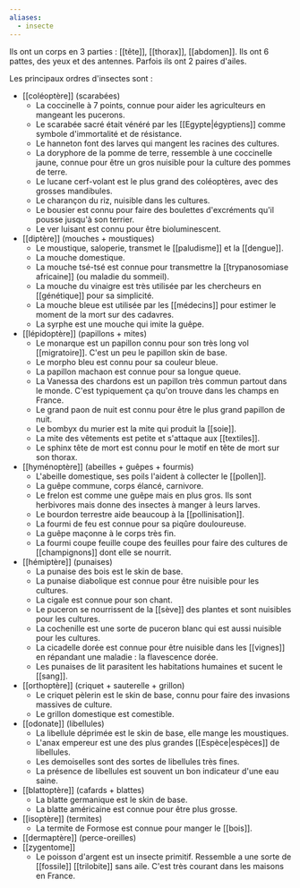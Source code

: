 ```yaml
---
aliases:
  - insecte
---
```

Ils ont un corps en 3 parties : [[tête]], [[thorax]], [[abdomen]]. Ils ont 6 pattes, des yeux et des antennes. Parfois ils ont 2 paires d'ailes.

Les principaux ordres d'insectes sont :
- [[coléoptère]] (scarabées)
	- La coccinelle à 7 points, connue pour aider les agriculteurs en mangeant les pucerons.
	- Le scarabée sacré était vénéré par les [[Egypte|égyptiens]] comme symbole d'immortalité et de résistance.
	- Le hanneton font des larves qui mangent les racines des cultures.
	- La doryphore de la pomme de terre, ressemble à une coccinelle jaune, connue pour être un gros nuisible pour la culture des pommes de terre.
	- Le lucane cerf-volant est le plus grand des coléoptères, avec des grosses mandibules.
	- Le charançon du riz, nuisible dans les cultures.
	- Le bousier est connu pour faire des boulettes d'excréments qu'il pousse jusqu'à son terrier.
	- Le ver luisant est connu pour être bioluminescent.
- [[diptère]] (mouches + moustiques)
	- Le moustique, saloperie, transmet le [[paludisme]] et la [[dengue]].
	- La mouche domestique.
	- La mouche tsé-tsé est connue pour transmettre la [[trypanosomiase africaine]] (ou maladie du sommeil).
	- La mouche du vinaigre est très utilisée par les chercheurs en [[génétique]] pour sa simplicité.
	- La mouche bleue est utilisée par les [[médecins]] pour estimer le moment de la mort sur des cadavres.
	- La syrphe est une mouche qui imite la guêpe.
- [[lépidoptère]] (papillons + mites)
	- Le monarque est un papillon connu pour son très long vol [[migratoire]]. C'est un peu le papillon skin de base.
	- Le morpho bleu est connu pour sa couleur bleue.
	- La papillon machaon est connue pour sa longue queue.
	- La Vanessa des chardons est un papillon très commun partout dans le monde. C'est typiquement ça qu'on trouve dans les champs en France.
	- Le grand paon de nuit est connu pour être le plus grand papillon de nuit.
	- Le bombyx du murier est la mite qui produit la [[soie]].
	- La mite des vêtements est petite et s'attaque aux [[textiles]].
	- Le sphinx tête de mort est connu pour le motif en tête de mort sur son thorax.
- [[hyménoptère]] (abeilles + guêpes + fourmis)
	- L'abeille domestique, ses poils l'aident à collecter le [[pollen]].
	- La guêpe commune, corps élancé, carnivore.
	- Le frelon est comme une guêpe mais en plus gros. Ils sont herbivores mais donne des insectes à manger à leurs larves.
	- Le bourdon terrestre aide beaucoup à la [[pollinisation]].
	- La fourmi de feu est connue pour sa piqûre douloureuse.
	- La guêpe maçonne à le corps très fin.
	- La fourmi coupe feuille coupe des feuilles pour faire des cultures de [[champignons]] dont elle se nourrit.
- [[hémiptère]] (punaises)
	- La punaise des bois est le skin de base.
	- La punaise diabolique est connue pour être nuisible pour les cultures.
	- La cigale est connue pour son chant.
	- Le puceron se nourrissent de la [[sève]] des plantes et sont nuisibles pour les cultures.
	- La cochenille est une sorte de puceron blanc qui est aussi nuisible pour les cultures.
	- La cicadelle dorée est connue pour être nuisible dans les [[vignes]] en répandant une maladie : la flavescence dorée.
	- Les punaises de lit parasitent les habitations humaines et sucent le [[sang]].
- [[orthoptère]] (criquet + sauterelle + grillon)
	- Le criquet pèlerin est le skin de base, connu pour faire des invasions massives de culture.
	- Le grillon domestique est comestible.
- [[odonate]] (libellules)
	- La libellule déprimée est le skin de base, elle mange les moustiques.
	- L'anax empereur est une des plus grandes [[Espèce|espèces]] de libellules.
	- Les demoiselles sont des sortes de libellules très fines.
	- La présence de libellules est souvent un bon indicateur d'une eau saine.
- [[blattoptère]] (cafards + blattes)
	- La blatte germanique est le skin de base.
	- La blatte américaine est connue pour être plus grosse.
- [[isoptère]] (termites)
	- La termite de Formose est connue pour manger le [[bois]].
- [[dermaptère]] (perce-oreilles)
- [[zygentome]]
	- Le poisson d'argent est un insecte primitif. Ressemble a une sorte de [[fossile]] [[trilobite]] sans aile. C'est très courant dans les maisons en France.
